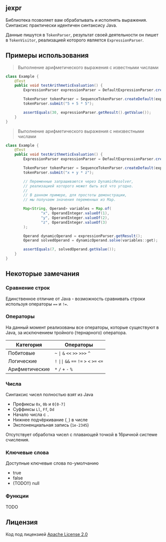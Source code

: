 ## jexpr

Библиотека позволяет вам обрабатывать и исполнять выражения. Синтаксис практически
идентичен синтаксису Java.

Данные пишутся в `TokenParser`, результат своей деятельности он пишет
в `TokenVisitor`, реализацией которого является `ExpressionParser`.

## Примеры использования

> Выполнение арифметического выражения с известными числами

```java
class Example {
    @Test
    public void testArithmeticEvaluation() {
        ExpressionParser expressionParser = DefaultExpressionParser.create();

        TokenParser tokenParser = SequenceTokenParser.createDefault(expressionParser);
        tokenParser.submit("5 + 5 * 5");

        assertEquals(30, expressionParser.getResult().getValue());
    }
}
```

> Выполнение арифметического выражения с неизвестными числами

```java
class Example {
    @Test
    public void testArithmeticEvaluation() {
        ExpressionParser expressionParser = DefaultExpressionParser.create();

        TokenParser tokenParser = SequenceTokenParser.createDefault(expressionParser);
        tokenParser.submit("x + y * z");

        // Переменные запрашиваются через DynamicResolver,
        // реализацией которого может быть всё что угодно.
        //
        // В данном примере, для простоты демонстрации,
        // мы получаем значения переменных из Map.

        Map<String, Operand> variables = Map.of(
                "x", OperandInteger.valueOf(1),
                "y", OperandInteger.valueOf(2),
                "z", OperandInteger.valueOf(3)
        );

        Operand dynamicOperand = expressionParser.getResult();
        Operand solvedOperand = dynamicOperand.solve(variables::get);

        assertEquals(7, solvedOperand.getValue());
    }
}
```

## Некоторые замечания

### Сравнение строк

Единственное отличие от Java - возможность сравнивать строки используя
операторы `==` и `!=`.

### Операторы

На данный момент реализованы все операторы, которые существуют в Java,
за исключением тройного (тернарного) оператора.

| Категория      | Операторы                                                      |
|----------------|----------------------------------------------------------------|
| Побитовые      | `~` <code>&#124;</code> `&` `<<` `>>` `>>>` `^`                |
| Логические     | `!` <code>&#124;&#124;</code> `&&` `==` `!=` `>` `<` `>=` `<=` |
| Арифметические | `*` `/` `+` `-` `%`                                            |

### Числа

Синтаксис чисел полностью взят из Java

- Префиксы `0x`, `0b` и `0[0-7]`
- Суффиксы `Ll`, `Ff`, `Dd`
- Начало числа с `.`
- Нижнее подчёркивание (`_`) в числе
- Экспоненциальная запись (`1e-2345`)

Отсутствует обработка чисел с плавающей точкой в 16ричной системе счисления.

### Ключевые слова

Доступные ключевые слова по-умолчанию

- true
- false
- (TODO!!) null

### Функции

TODO

## Лицензия

Код под лицензией [Apache License 2.0](LICENSE)